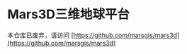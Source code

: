 # Mars3D三维地球平台
  
本仓库已废弃，请访问 [https://github.com/marsgis/mars3d](https://github.com/marsgis/mars3d)

